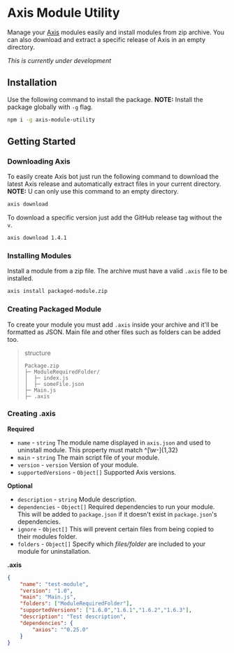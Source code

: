 # Axis Module Utility
Manage your [Axis](https://github.com/FalloutStudios/Axis) modules easily and install modules from zip archive. You can also download and extract a specific release of Axis in an empty directory.

*This is currently under development*

## Installation
Use the following command to install the package.
**NOTE:** Install the package globally with `-g` flag.
```bash
npm i -g axis-module-utility
```

## Getting Started
### Downloading Axis
To easily create Axis bot just run the following command to download the latest Axis release and automatically extract files in your current directory.
**NOTE:** U can only use this command to an empty directory. 
```bash
axis download
```

To download a specific version just add the GitHub release tag without the `v`.
```bash
axis download 1.4.1
```
### Installing Modules
Install a module from a zip file. The archive must have a valid `.axis` file to be installed.
```bash
axis install packaged-module.zip
```

### Creating Packaged Module
To create your module you must add `.axis` inside your archive and it'll be formatted as JSON. Main file and other files such as folders can be added too.

> structure
> ```
> Package.zip
>├─ ModuleRequiredFolder/
>│  ├─ index.js
>│  ├─ someFile.json
>├─ Main.js
>├─ .axis
> ``` 

### Creating .axis
**Required**
+ `name` - `string` The module name displayed in `axis.json` and used to uninstall module. This property must match \^[\w-]{1,32}
+ `main` - `string` The main script file of your module.
+ `version` - `version` Version of your module.
+ `supportedVersions` - `Object[]` Supported Axis versions.

**Optional**
+ `description` - `string` Module description.
+ `dependencies` - `Object[]` Required dependencies to run your module. This will be added to `package.json` if it doesn't exist in `package.json`'s dependencies.
+ `ignore` - `Object[]` This will prevent certain files from being copied to their modules folder.
+ `folders` - `Object[]` Specify which *files/folder* are included to your module for uninstallation.

**.axis**
```json
{
	"name": "test-module",
	"version": "1.0",
	"main": "Main.js",
	"folders": ["ModuleRequiredFolder"],
	"supportedVersions": ["1.6.0","1.6.1","1.6.2","1.6.3"],
	"description": "Test description",
	"dependencies": {
		"axios": "^0.25.0"
	}
}
```

